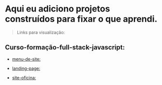 # Aqui eu adiciono projetos construídos para fixar o que aprendi.

>Links para visualização:

## Curso-formação-full-stack-javascript: <br>

- [menu-de-site:](https://idomelo.github.io/learning-HTML-CSS/curso-formação-full-stack-javascript/menu-de-site)

- [landing-page:](https://idomelo.github.io/learning-HTML-CSS/curso-formação-full-stack-javascript/landing-page)

- [site-oficina:](https://idomelo.github.io/learning-HTML-CSS/curso-formação-full-stack-javascript/site-oficina)
